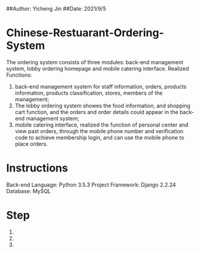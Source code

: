 ##Author: Yicheng Jin
##Date: 2021/9/5
# Chinese-Restuarant-Ordering-System
The ordering system consists of three modules: back-end management system, lobby ordering homepage and mobile catering interface. 
Realized Functions: 
1) back-end management system for staff information, orders, products information, products classification, stores, members of the management; 
2) The lobby ordering system showes the food information, and shopping cart function, and the orders and order details could appear in the back-end management system;
3) mobile catering interface, realized the function of personal center and view past orders, through the mobile phone number and verification code to achieve membership login, and can use the mobile phone to place orders.

# Instructions
Back-end Language: Python 3.5.3
Project Framework: Django 2.2.24
Database: MySQL

# Step
1) 
2)
3)

